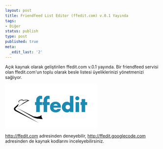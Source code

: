 ```yaml
---
layout: post
title: Friendfeed List Editor (ffedit.com) v.0.1 Yayında
tags:
- Diğer
status: publish
type: post
published: true
meta:
  _edit_last: '2'
---
```

Açık kaynak olarak geliştirilen ffedit.com v.0.1 yayında. Bir friendfeed servisi olan ffedit.com'un toplu olarak besle listesi üyeliklerinizi yönetmenizi sağlıyor.

<a href="/files/2009/10/ffedit-logo.png"><img class="alignnone size-medium wp-image-52" title="ffedit-logo" src="/files/2009/10/ffedit-logo.png" alt="" width="300" height="142" /></a>

<a href="http://ffedit.com">http://ffedit.com</a> adresinden deneyebilir, <a href="http://ffedit.googlecode.com">http://ffedit.googlecode.com</a> adresinden de kaynak kodlarını inceleyebilirsiniz.
